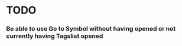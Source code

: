 # TODO

### Be able to use Go to Symbol without having opened or not currently having Tagslist opened

